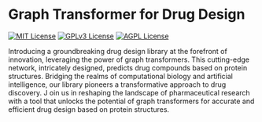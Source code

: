# Graph Transformer for Drug Design

[![MIT License](https://img.shields.io/badge/License-MIT-green.svg)](https://choosealicense.com/licenses/mit/)
[![GPLv3 License](https://img.shields.io/badge/License-GPL%20v3-yellow.svg)](https://opensource.org/licenses/)
[![AGPL License](https://img.shields.io/badge/license-AGPL-blue.svg)](http://www.gnu.org/licenses/agpl-3.0)

Introducing a groundbreaking drug design library at the forefront of innovation, leveraging the power of graph transformers. 
This cutting-edge network, intricately designed, predicts drug compounds based on protein structures. 
Bridging the realms of computational biology and artificial intelligence, our library pioneers a transformative approach to drug discovery. J
oin us in reshaping the landscape of pharmaceutical research with a tool that unlocks the potential of graph transformers for accurate and efficient drug design based on protein structures.
